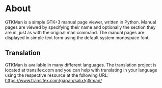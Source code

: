 # About

GTKMan is a simple GTK+3 manual page viewer, written in Python. Manual
pages are viewed by specifying their name and optionally the section
they are in, just as with the original man command. The manual pages are
displayed in simple text form using the default system monospace font.

## Translation

GTKMan is available in many different languages. The translation project
is located at transifex.com and you can help with translating in your
language using the respective resource at the following URL:
https://www.transifex.com/gapan/salix/gtkman/
